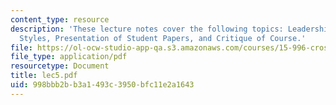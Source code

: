 ```yaml
---
content_type: resource
description: 'These lecture notes cover the following topics: Leadership Traits, Leadership
  Styles, Presentation of Student Papers, and Critique of Course.'
file: https://ol-ocw-studio-app-qa.s3.amazonaws.com/courses/15-996-cross-cultural-leadership-fall-2004/998bbb2bb3a1493c3950bfc11e2a1643_lec5.pdf
file_type: application/pdf
resourcetype: Document
title: lec5.pdf
uid: 998bbb2b-b3a1-493c-3950-bfc11e2a1643
---
```

